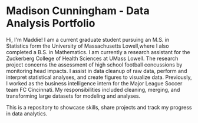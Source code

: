 # Madison Cunningham - Data Analysis Portfolio

Hi, I'm Maddie! I am a current graduate student pursuing an M.S. in Statistics form the  University of Massachusetts Lowell,where I also completed a B.S. in Mathematics. I am currently a research assistant for the Zuckerberg College of Health Sciences at UMass Lowell. The research project concerns the assessment of high school football concussions by monitoring head impacts. I assist in data cleanup of raw data, perform and interpret statistical analyses, and create figures to visualize data. Previously, I worked as the business intelligence intern for the Major League Soccer team FC Cincinnati. My responsibilities included cleaning, merging, and transforming large datasets for modeling and analyses. 


This is a repository to showcase skills, share projects and track my progress in data analytics.
